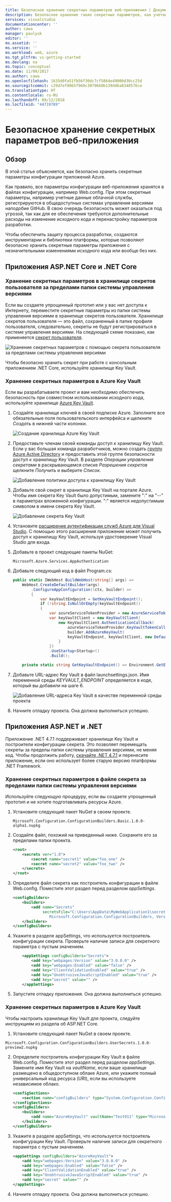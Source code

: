 ```yaml
---
title: Безопасное хранение секретных параметров веб-приложения | Документация Майкрософт
description: Безопасное хранение таких секретных параметров, как учетные данные Azure или сторонние ключи API, с помощью поставщика Key Vault ASP.NET Core, секрета пользователя или построителей конфигурации .NET 4.7.1
services: visualstudio
documentationcenter: ''
author: cawa
manager: paulyuk
editor: ''
ms.assetid: ''
ms.service: ''
ms.workload: web, azure
ms.tgt_pltfrm: vs-getting-started
ms.devlang: na
ms.topic: conceptual
ms.date: 11/09/2017
ms.author: cawa
ms.openlocfilehash: 1635d0fa51fb56f30dc7cf5864e49000d30cc25d
ms.sourcegitcommit: c29d7ef9065f960c3079660b139dd6a8348576ce
ms.translationtype: HT
ms.contentlocale: ru-RU
ms.lasthandoff: 09/12/2018
ms.locfileid: "44719789"
---
```

# <a name="securely-save-secret-application-settings-for-a-web-application"></a>Безопасное хранение секретных параметров веб-приложения

## <a name="overview"></a>Обзор
В этой статье объясняется, как безопасно хранить секретные параметры конфигурации приложений Azure.

Как правило, все параметры конфигурации веб-приложения хранятся в файлах конфигурации, например Web.config. При этом секретные параметры, например учетные данные облачной службы, регистрируются в общедоступных системах управления версиями наподобие GitHub. В свою очередь безопасность может оказаться под угрозой, так как для ее обеспечения требуются дополнительные расходы на изменение исходного кода и перенастройку параметров разработки.

Чтобы обеспечить защиту процесса разработки, создаются инструментарии и библиотеки платформы, которые позволяют безопасно хранить секретные параметры приложения с незначительными изменениями исходного кода или вообще без них.

## <a name="aspnet-and-net-core-applications"></a>Приложения ASP.NET Core и .NET Core

### <a name="save-secret-settings-in-user-secret-store-that-is-outside-of-source-control-folder"></a>Хранение секретных параметров в хранилище секретов пользователя за пределами папки системы управления версиями
Если вы создаете упрощенный прототип или у вас нет доступа к Интернету, переместите секретные параметры из папки системы управления версиями в хранилище секретов пользователя. Хранилище секретов пользователя — это файл, сохраненный в папке профиля пользователя, следовательно, секреты не будут регистрироваться в системе управления версиями. На следующей схеме показано, как применяется [секрет пользователя](https://docs.microsoft.com/aspnet/core/security/app-secrets?tabs=visual-studio#SecretManager).

![Хранение секретных параметров с помощью секрета пользователя за пределами системы управления версиями](./media/vs-secure-secret-appsettings/aspnetcore-usersecret.PNG)

Чтобы безопасно хранить секрет при работе с консольным приложением .NET Сore, используйте хранилище Key Vault.

### <a name="save-secret-settings-in-azure-key-vault"></a>Хранение секретных параметров в Azure Key Vault
Если вы разрабатываете проект и вам необходимо обеспечить безопасность при совместном использовании исходного кода, используйте хранилище [Azure Key Vault](https://azure.microsoft.com/services/key-vault/).

1. Создайте хранилище ключей в своей подписке Azure. Заполните все обязательные поля пользовательского интерфейса и щелкните *Создать* в нижней части колонки.

    ![Создание хранилища Azure Key Vault](./media/vs-secure-secret-appsettings/create-keyvault.PNG)

2. Предоставьте членам своей команды доступ к хранилищу Key Vault. Если у вас большая команда разработчиков, можно создать [группу Azure Active Directory](https://docs.microsoft.com/azure/active-directory/active-directory-groups-create-azure-portal) и предоставить этой группе безопасности доступ к хранилищу Key Vault. В разделе *Операции управления секретами* в раскрывающемся списке *Разрешения секретов* щелкните *Получить* и выберите *Список*.

    ![Добавление политики доступа к хранилищу Key Vault](./media/vs-secure-secret-appsettings/add-keyvault-access-policy.png)

3. Добавьте свой секрет в хранилище Key Vault на портале Azure. Чтобы имя секрета Key Vault было допустимым, замените ":" на "--" в параметрах вложенной конфигурации. ":" является недопустимым символом в имени секрета Key Vault.

    ![Добавление секрета Key Vault](./media/vs-secure-secret-appsettings/add-keyvault-secret.png)

4. Установите [расширение аутентификации служб Azure для Visual Studio](https://go.microsoft.com/fwlink/?linkid=862354). С помощью этого расширения приложение может получить доступ к хранилищу Key Vault, используя удостоверение Visual Studio для входа.

5. Добавьте в проект следующие пакеты NuGet:

    ```
    Microsoft.Azure.Services.AppAuthentication
    ```
6. Добавьте следующий код в файл Program.cs:

    ```csharp
    public static IWebHost BuildWebHost(string[] args) =>
        WebHost.CreateDefaultBuilder(args)
            .ConfigureAppConfiguration((ctx, builder) =>
            {
                var keyVaultEndpoint = GetKeyVaultEndpoint();
                if (!string.IsNullOrEmpty(keyVaultEndpoint))
                {
                    var azureServiceTokenProvider = new AzureServiceTokenProvider();
                    var keyVaultClient = new KeyVaultClient(
                        new KeyVaultClient.AuthenticationCallback(
                            azureServiceTokenProvider.KeyVaultTokenCallback));
                            builder.AddAzureKeyVault(
                            keyVaultEndpoint, keyVaultClient, new DefaultKeyVaultSecretManager());
                        }
                    })
                    .UseStartup<Startup>()
                    .Build();

        private static string GetKeyVaultEndpoint() => Environment.GetEnvironmentVariable("KEYVAULT_ENDPOINT");
    ```
7. Добавьте URL-адрес Key Vault в файл launchsettings.json. Имя переменной среды *KEYVAULT_ENDPOINT* определяется в коде, который вы добавили на шаге 6.

    ![Добавление URL-адреса Key Vault в качестве переменной среды проекта](./media/vs-secure-secret-appsettings/add-keyvault-url.png)

8. Начните отладку проекта. Она должна выполниться успешно.

## <a name="aspnet-and-net-applications"></a>Приложения ASP.NET и .NET

Приложение .NET 4.7.1 поддерживает хранилище Key Vault и построители конфигурации секрета. Это позволяет перемещать секреты за пределы папки системы управления версиями, не меняя код.
Чтобы продолжить работу, [скачайте .NET 4.7.1](https://www.microsoft.com/download/details.aspx?id=56115) и перенесите приложение, если оно использует более старую версию платформы .NET Framework.

### <a name="save-secret-settings-in-a-secret-file-that-is-outside-of-source-control-folder"></a>Хранение секретных параметров в файле секрета за пределами папки системы управления версиями
Используйте следующую процедуру, если вы создаете упрощенный прототип и не хотите подготавливать ресурсы Azure.

1. Установите следующий пакет NuGet в своем проекте.
    ```
    Microsoft.Configuration.ConfigurationBuilders.Basic.1.0.0-alpha1.nupkg
    ```

2. Создайте файл, похожий на приведенный ниже. Сохраните его за пределами папки проекта.

    ```xml
    <root>
        <secrets ver="1.0">
            <secret name="secret1" value="foo_one" />
            <secret name="secret2" value="foo_two" />
        </secrets>
    </root>
    ```

3. Определите файл секрета как построитель конфигурации в файле Web.config. Поместите этот раздел перед разделом *appSettings*.

    ```xml
    <configBuilders>
        <builders>
            <add name="Secrets"
                 secretsFile="C:\Users\AppData\MyWebApplication1\secret.xml" type="Microsoft.Configuration.ConfigurationBuilders.UserSecretsConfigBuilder,
                    Microsoft.Configuration.ConfigurationBuilders, Version=1.0.0.0, Culture=neutral" />
        </builders>
    </configBuilders>
    ```

4. Укажите в разделе appSettings, что используется построитель конфигурации секрета. Проверьте наличие записи для секретного параметра с пустым значением.

    ```xml
        <appSettings configBuilders="Secrets">
            <add key="webpages:Version" value="3.0.0.0" />
            <add key="webpages:Enabled" value="false" />
            <add key="ClientValidationEnabled" value="true" />
            <add key="UnobtrusiveJavaScriptEnabled" value="true" />
            <add key="secret" value="" />
        </appSettings>
    ```

5. Запустите отладку приложения. Она должна выполниться успешно.

### <a name="save-secret-settings-in-an-azure-key-vault"></a>Хранение секретных параметров в Azure Key Vault
Чтобы настроить хранилище Key Vault для проекта, следуйте инструкциям из раздела об ASP.NET Сore.

1. Установите следующий пакет NuGet в своем проекте.
```
Microsoft.Configuration.ConfigurationBuilders.UserSecrets.1.0.0-preview2.nupkg
```

2. Определите построитель конфигурации Key Vault в файле Web.config. Поместите этот раздел перед разделом *appSettings*. Замените имя Key Vault на *vaultName*, если ваше хранилище размещено в общедоступном облаке Azure, или укажите полный универсальный код ресурса (URI), если вы используете независимое облако.

    ```xml
    <configSections>
        <section name="configBuilders" type="System.Configuration.ConfigurationBuildersSection, System.Configuration, Version=4.0.0.0, Culture=neutral, PublicKeyToken=b03f5f7f11d50a3a" restartOnExternalChanges="false" requirePermission="false" />
    </configSections>
    <configBuilders>
        <builders>
            <add name="AzureKeyVault" vaultName="Test911" type="Microsoft.Configuration.ConfigurationBuilders.AzureKeyVaultConfigBuilder, ConfigurationBuilders, Version=1.0.0.0, Culture=neutral" />
        </builders>
    </configBuilders>
    ```
3.  Укажите в разделе appSettings, что используется построитель конфигурации Key Vault. Проверьте наличие записи для секретного параметра с пустым значением.

    ```xml
    <appSettings configBuilders="AzureKeyVault">
        <add key="webpages:Version" value="3.0.0.0" />
        <add key="webpages:Enabled" value="false" />
        <add key="ClientValidationEnabled" value="true" />
        <add key="UnobtrusiveJavaScriptEnabled" value="true" />
        <add key="secret" value="" />
    </appSettings>
    ```

4. Начните отладку проекта. Она должна выполниться успешно.
